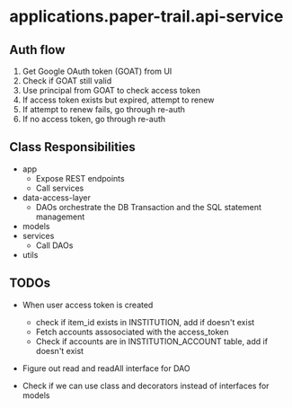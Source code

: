 # applications.paper-trail.api-service

## Auth flow

1. Get Google OAuth token (GOAT) from UI
1. Check if GOAT still valid
1. Use principal from GOAT to check access token
1. If access token exists but expired, attempt to renew
1. If attempt to renew fails, go through re-auth
1. If no access token, go through re-auth

## Class Responsibilities

- app
  - Expose REST endpoints
  - Call services
- data-access-layer
  - DAOs orchestrate the DB Transaction and the SQL statement management
- models
- services
  - Call DAOs
- utils

## TODOs

- When user access token is created

  - check if item_id exists in INSTITUTION, add if doesn't exist
  - Fetch accounts assosociated with the access_token
  - Check if accounts are in INSTITUTION_ACCOUNT table, add if doesn't exist

- Figure out read and readAll interface for DAO
- Check if we can use class and decorators instead of interfaces for models
